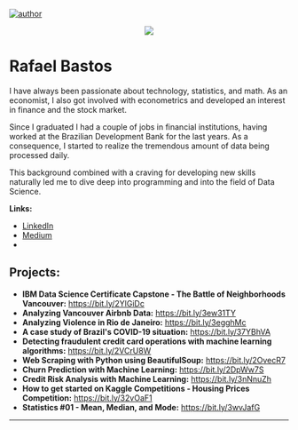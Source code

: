 [![author](https://img.shields.io/badge/author-rrbastos-orange)](https://www.linkedin.com/in/rrbastos/) 

<p align="center">
  <img src="img/github_cover.png" >
</p>

# Rafael Bastos
I have always been passionate about technology, statistics, and math. As an economist, I also got involved with econometrics and developed an interest in finance and the stock market.

Since I graduated I had a couple of jobs in financial institutions, having worked at the Brazilian Development Bank for the last years. As a consequence, I started to realize the tremendous amount of data being processed daily.

This background combined with a craving for developing new skills naturally led me to dive deep into programming and into the field of Data Science.


**Links:**
* [LinkedIn](https://www.linkedin.com/in/rrbastos/)
* [Medium](rafa-bastos.medium.com)
* 


## Projects:
* **IBM Data Science Certificate Capstone - The Battle of Neighborhoods Vancouver:** https://bit.ly/2YlGiDc
* **Analyzing Vancouver Airbnb Data:** https://bit.ly/3ew31TY
* **Analyzing Violence in Rio de Janeiro:** https://bit.ly/3egghMc
* **A case study of Brazil's COVID-19 situation:** https://bit.ly/37YBhVA
* **Detecting fraudulent credit card operations with machine learning algorithms:** https://bit.ly/2VCrU8W
* **Web Scraping with Python using BeautifulSoup:** https://bit.ly/2OvecR7
* **Churn Prediction with Machine Learning:** https://bit.ly/2DpWw7S
* **Credit Risk Analysis with Machine Learning:** https://bit.ly/3nNnuZh
* **How to get started on Kaggle Competitions - Housing Prices Competition:** https://bit.ly/32vOaF1
* **Statistics #01 - Mean, Median, and Mode:** https://bit.ly/3wvJafG
---




